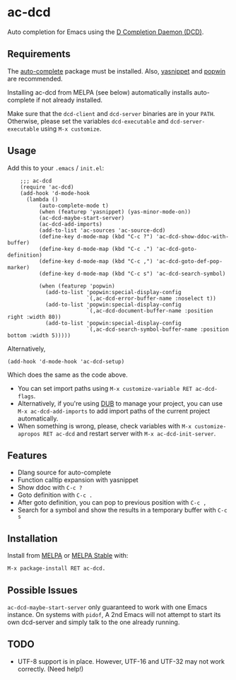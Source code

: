 ac-dcd
======

Auto completion for Emacs using the [D Completion Daemon (DCD)](https://github.com/Hackerpilot/DCD).


Requirements
------------
The [auto-complete](https://github.com/auto-complete/auto-complete) package must be installed. Also,
[yasnippet](https://github.com/capitaomorte/yasnippet) and
[popwin](https://github.com/m2ym/popwin-el) are recommended.

Installing ac-dcd from MELPA (see below) automatically installs auto-complete if not already installed.

Make sure that the `dcd-client` and `dcd-server` binaries are in your `PATH`. Otherwise, please
set the variables  `dcd-executable` and `dcd-server-executable` using `M-x customize`.


Usage
-----

Add this to your `.emacs` / `init.el`:


        ;;; ac-dcd
        (require 'ac-dcd)
        (add-hook 'd-mode-hook
          (lambda ()
              (auto-complete-mode t)
              (when (featurep 'yasnippet) (yas-minor-mode-on))
              (ac-dcd-maybe-start-server)
              (ac-dcd-add-imports)
              (add-to-list 'ac-sources 'ac-source-dcd)
              (define-key d-mode-map (kbd "C-c ?") 'ac-dcd-show-ddoc-with-buffer)
              (define-key d-mode-map (kbd "C-c .") 'ac-dcd-goto-definition)
              (define-key d-mode-map (kbd "C-c ,") 'ac-dcd-goto-def-pop-marker)
              (define-key d-mode-map (kbd "C-c s") 'ac-dcd-search-symbol)

              (when (featurep 'popwin)
                (add-to-list 'popwin:special-display-config
                             `(,ac-dcd-error-buffer-name :noselect t))
                (add-to-list 'popwin:special-display-config
                             `(,ac-dcd-document-buffer-name :position right :width 80))
                (add-to-list 'popwin:special-display-config
                             `(,ac-dcd-search-symbol-buffer-name :position bottom :width 5)))))

Alternatively,

    (add-hook 'd-mode-hook 'ac-dcd-setup)

Which does the same as the code above.

* You can set import paths using `M-x customize-variable RET ac-dcd-flags`.
* Alternatively, if you're using [DUB](http://code.dlang.org/) to manage your
  project, you can use `M-x ac-dcd-add-imports` to add import paths of the
  current project automatically.
* When something is wrong, please, check variables with `M-x customize-apropos
  RET ac-dcd` and restart server with `M-x ac-dcd-init-server`.


Features
--------
* Dlang source for auto-complete
* Function calltip expansion with yasnippet
* Show ddoc with `C-c ?`
* Goto definition with `C-c .`
* After goto definition, you can pop to previous position with `C-c ,`
* Search for a symbol and show the results in a temporary buffer with `C-c s`


Installation
------------

Install from [MELPA](http://melpa.milkbox.net) or [MELPA Stable](http://melpa-stable.milkbox.net/) with:

    M-x package-install RET ac-dcd.


Possible Issues
---------------

`ac-dcd-maybe-start-server` only guaranteed to work with one Emacs instance. On systems
with `pidof`, A 2nd Emacs will not attempt to start its own dcd-server and simply talk
to the one already running.


TODO
----

* UTF-8 support is in place. However, UTF-16 and UTF-32 may not work correctly.
  (Need help!)
